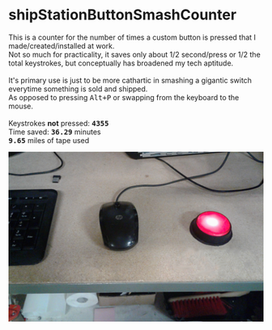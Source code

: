 # shipStationButtonSmashCounter<br>
This is a counter for the number of times a custom button is pressed that I made/created/installed at work. <br>
Not so much for practicality, it saves only about 1/2 second/press or 1/2 the total keystrokes, but conceptually has broadened my tech aptitude. <br>
<br>
It's primary use is just to be more cathartic in smashing a gigantic switch everytime something is sold and shipped. <br>
As opposed to pressing <kbd>Alt+P</kbd> or swapping from the keyboard to the mouse. <br>
<br>
Keystrokes **not** pressed: **<kbd>4355</kbd>**<br>
Time saved: **<kbd>36.29</kbd>** minutes<br>
**<kbd>9.65</kbd>** miles of tape used<br>
<center><img src='https://github.com/BiTinerary/shipStationButtonSmash/blob/master/20170414_124519.jpg'></center>